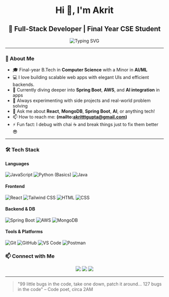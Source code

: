 <h1 align="center">Hi 👋, I'm Akrit</h1>
<h2 align="center">🚀 Full-Stack Developer | Final Year CSE Student</h2>

<p align="center">
  <img src="https://readme-typing-svg.herokuapp.com?font=Fira+Code&size=20&pause=1000&center=true&vCenter=true&width=435&lines=Full-stack+Developer;Always+Learning+New+Tech;Code.+Build.+Repeat." alt="Typing SVG" />
</p>

---

### 🌟 About Me

- 🎓 Final-year B.Tech in **Computer Science** with a Minor in **AI/ML**
- 💻 I love building scalable web apps with elegant UIs and efficient backends.
- 🌱 Currently diving deeper into **Spring Boot**, **AWS**, and **AI integration** in apps
- 🧠 Always experimenting with side projects and real-world problem solving
- 💬 Ask me about **React**, **MongoDB**, **Spring Boot**, **AI**, or anything tech!
- 📫 How to reach me: **(mailto:akritttgupta@gmail.com)**
- ⚡ Fun fact: I debug with chai ☕ and break things just to fix them better 😎

---

### 🛠️ Tech Stack

#### Languages
![JavaScript](https://img.shields.io/badge/-JavaScript-F7DF1E?style=for-the-badge&logo=javascript&logoColor=black)
![Python (Basics)](https://img.shields.io/badge/-Python-3776AB?style=for-the-badge&logo=python&logoColor=white)
![Java](https://img.shields.io/badge/-Java-007396?style=for-the-badge&logo=java&logoColor=white)

#### Frontend
![React](https://img.shields.io/badge/-React-61DAFB?style=for-the-badge&logo=react&logoColor=black)
![Tailwind CSS](https://img.shields.io/badge/-TailwindCSS-38B2AC?style=for-the-badge&logo=tailwind-css&logoColor=white)
![HTML](https://img.shields.io/badge/-HTML5-E34F26?style=for-the-badge&logo=html5&logoColor=white)
![CSS](https://img.shields.io/badge/-CSS3-1572B6?style=for-the-badge&logo=css3)

#### Backend & DB
![Spring Boot](https://img.shields.io/badge/Spring%20Boot-6DB33F?style=for-the-badge&logo=spring-boot&logoColor=white)
![AWS](https://img.shields.io/badge/AWS-232F3E?style=for-the-badge&logo=amazon-aws&logoColor=white)
![MongoDB](https://img.shields.io/badge/-MongoDB-47A248?style=for-the-badge&logo=mongodb&logoColor=white)

#### Tools & Platforms
![Git](https://img.shields.io/badge/-Git-F05032?style=for-the-badge&logo=git&logoColor=white)
![GitHub](https://img.shields.io/badge/-GitHub-181717?style=for-the-badge&logo=github)
![VS Code](https://img.shields.io/badge/-VSCode-007ACC?style=for-the-badge&logo=visual-studio-code&logoColor=white)
![Postman](https://img.shields.io/badge/Postman-FF6C37?style=for-the-badge&logo=postman&logoColor=white)


### 📫 Connect with Me

<p align="center">
  <a href="https://linkedin.com/in/AkritGupta" target="_blank"><img src="https://img.shields.io/badge/-LinkedIn-0A66C2?style=for-the-badge&logo=linkedin&logoColor=white" /></a>
  <a href="mailto:akritttgupta@gmail.com"><img src="https://img.shields.io/badge/-Gmail-EA4335?style=for-the-badge&logo=gmail&logoColor=white" /></a>
  <a href="https://github.com/Akrittt"><img src="https://img.shields.io/badge/-GitHub-000?style=for-the-badge&logo=github" /></a>
</p>

---

> "99 little bugs in the code, take one down, patch it around… 127 bugs in the code" – Code poet, circa 2AM
